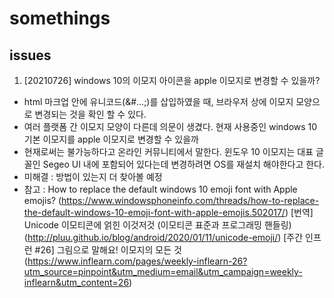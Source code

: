 # somethings
## issues
1. [20210726] windows 10의 이모지 아이콘을 apple 이모지로 변경할 수 있을까?
  - html 마크업 안에 유니코드(&#...;)를 삽입하였을 때, 브라우저 상에 이모지 모양으로 변경되는 것을 확인 할 수 있다.
  - 여러 플랫폼 간 이모지 모양이 다른데 의문이 생겼다. 현재 사용중인 windows 10 기본 이모지를 apple 이모지로 변경할 수 있을까
  - 현재로써는 불가능하다고 온라인 커뮤니티에서 말한다. 윈도우 10 이모지는 대표 글꼴인 Segeo UI 내에 포함되어 있다는데 변경하려면 OS를 재설치 해야한다고 한다.
  - 미해결 : 방법이 있는지 더 찾아볼 예정
  - 참고 : How to replace the default windows 10 emoji font with Apple emojis? (<https://www.windowsphoneinfo.com/threads/how-to-replace-the-default-windows-10-emoji-font-with-apple-emojis.502017/>)
  [번역] Unicode 이모티콘에 얽힌 이것저것 (이모티콘 표준과 프로그래밍 핸들링) (<http://pluu.github.io/blog/android/2020/01/11/unicode-emoji/>)
  [주간 인프런 #26] 그림으로 말해요! 이모지의 모든 것 (<https://www.inflearn.com/pages/weekly-inflearn-26?utm_source=pinpoint&utm_medium=email&utm_campaign=weekly-inflearn&utm_content=26>)
  
